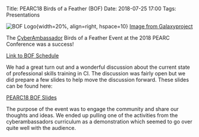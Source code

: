 Title: PEARC18 Birds of a Feather (BOF)
Date: 2018-07-25 17:00
Tags: Presentations

![BOF Logo](//galaxyproject.org/images/logos/GCC2014_BoF_LogoSquare.png){width=20%, align=right, hspace=10}
[Image from Galaxyproject](//galaxyproject.org/)

The [CyberAmbassador](//colbrydi.github.io/cyberambassadors) Birds of a Feather Event at the 2018 PEARC Conference was a success!

[Link to BOF Schedule](//pearc18.conference-program.com/?page_id=10&id=bof122&sess=sess203)

We had a great turn out and a wonderful discussion about the current state of professional skills training in CI.  The discussion was fairly open but we did prepare a few slides to help move the discussion forward.  These slides can be found here:

[PEARC18 BOF Slides](./images/PEARC18-BOF.pdf)

The purpose of the event was to engage the community and share our thoughts and ideas. We ended up pulling one of the activities from the cyberambassadors curriculum as a demonstration which seemed to go over quite well with the audience.  
